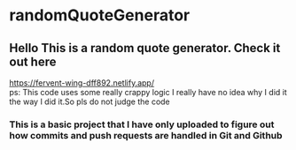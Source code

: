 # randomQuoteGenerator
## Hello This is a random quote generator. Check it out here
<a>https://fervent-wing-dff892.netlify.app/</a><br>
ps: This code uses some really crappy logic I really have no idea why I did it the way I did it.So pls do not judge the code

### This is a basic project that I have only uploaded to figure out how commits and push requests are handled in Git and Github
